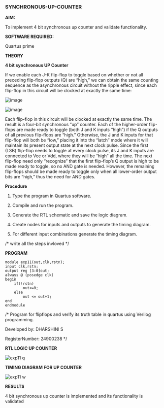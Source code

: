 ### SYNCHRONOUS-UP-COUNTER

**AIM:**

To implement 4 bit synchronous up counter and validate functionality.

**SOFTWARE REQUIRED:**

Quartus prime

**THEORY**

**4 bit synchronous UP Counter**

If we enable each J-K flip-flop to toggle based on whether or not all preceding flip-flop outputs (Q) are “high,” we can obtain the same counting sequence as the asynchronous circuit without the ripple effect, since each flip-flop in this circuit will be clocked at exactly the same time:

![image](https://github.com/naavaneetha/SYNCHRONOUS-UP-COUNTER/assets/154305477/d5db3fa0-e413-404c-b80e-b2f39d82e7e8)


![image](https://github.com/naavaneetha/SYNCHRONOUS-UP-COUNTER/assets/154305477/52cb61eb-d04b-442d-810c-31185a68410b)

Each flip-flop in this circuit will be clocked at exactly the same time.
The result is a four-bit synchronous “up” counter. Each of the higher-order flip-flops are made ready to toggle (both J and K inputs “high”) if the Q outputs of all previous flip-flops are “high.”
Otherwise, the J and K inputs for that flip-flop will both be “low,” placing it into the “latch” mode where it will maintain its present output state at the next clock pulse.
Since the first (LSB) flip-flop needs to toggle at every clock pulse, its J and K inputs are connected to Vcc or Vdd, where they will be “high” all the time.
The next flip-flop need only “recognize” that the first flip-flop’s Q output is high to be made ready to toggle, so no AND gate is needed.
However, the remaining flip-flops should be made ready to toggle only when all lower-order output bits are “high,” thus the need for AND gates.

**Procedure**


1.	Type the program in Quartus software.

2.	Compile and run the program.

3.	Generate the RTL schematic and save the logic diagram.

4.	Create nodes for inputs and outputs to generate the timing diagram.

5.	For different input combinations generate the timing diagram.

/* write all the steps invloved */

**PROGRAM**


```
module exp11(out,clk,rstn);
input clk,rstn;
output reg [3:0]out;
always @ (posedge clk)
begin 
	if(!rstn)
		out<=0;
	else
		out <= out+1;
end
endmodule		
```
/* Program for flipflops and verify its truth table in quartus using Verilog programming. 

Developed by: DHARSHINI S

RegisterNumber: 24900238
*/

**RTL LOGIC UP COUNTER**


![exp11 q](https://github.com/user-attachments/assets/a3a54c74-9a70-4a91-bed9-95195f80e11c)


**TIMING DIAGRAM FOR UP COUNTER**


![exp11 w](https://github.com/user-attachments/assets/81ba6701-5804-4360-997a-57d063a7cf09)



**RESULTS**

 4 bit synchronous up counter is implemented and its functionality is validated
